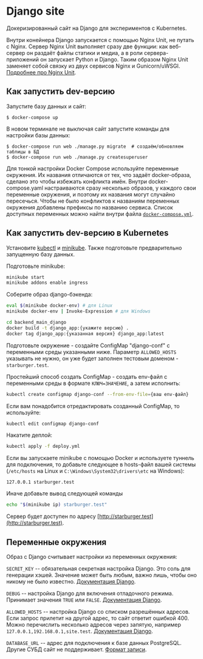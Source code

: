 # Django site

Докеризированный сайт на Django для экспериментов с Kubernetes.

Внутри конейнера Django запускается с помощью Nginx Unit, не путать с Nginx. Сервер Nginx Unit выполняет сразу две функции: как веб-сервер он раздаёт файлы статики и медиа, а в роли сервера-приложений он запускает Python и Django. Таким образом Nginx Unit заменяет собой связку из двух сервисов Nginx и Gunicorn/uWSGI. [Подробнее про Nginx Unit](https://unit.nginx.org/).

## Как запустить dev-версию

Запустите базу данных и сайт:

```shell-session
$ docker-compose up
```

В новом терминале не выключая сайт запустите команды для настройки базы данных:

```shell-session
$ docker-compose run web ./manage.py migrate  # создаём/обновляем таблицы в БД
$ docker-compose run web ./manage.py createsuperuser
```

Для тонкой настройки Docker Compose используйте переменные окружения. Их названия отличаются от тех, что задаёт docker-образа, сделано это чтобы избежать конфликта имён. Внутри docker-compose.yaml настраиваются сразу несколько образов, у каждого свои переменные окружения, и поэтому их названия могут случайно пересечься. Чтобы не было конфликтов к названиям переменных окружения добавлены префиксы по названию сервиса. Список доступных переменных можно найти внутри файла [`docker-compose.yml`](./docker-compose.yml).


## Как запустить dev-версию в Kubernetes
Установите [kubectl](https://kubernetes.io/ru/docs/tasks/tools/install-kubectl/) и [minikube](https://kubernetes.io/ru/docs/tasks/tools/install-minikube/).
Также подготовьте предварительно запущенную базу данных.

Подготовьте minikube:
```bash
minikube start
minikube addons enable ingress
```

Соберите образ django-бэкенда:
```bash
eval $(minikube docker-env) # для Linux
minikube docker-env | Invoke-Expression # для Windows

cd backend_main_django
docker build -t django_app:{укажите версию} .
docker tag django_app:{указанная версия} django_app:latest
```

Подготовьте окружение - создайте ConfigMap "django-conf" с переменными среды указанными ниже. Параметр `ALLOWED_HOSTS` указывать не нужно, он уже будет заполнен тестовым доменом - `starburger.test`. 

Простейший способ создать ConfigMap - создать env-файл с переменными среды в формате `КЛЮЧ=ЗНАЧЕНИЕ`, а затем исполнить:
```bash
kubectl create configmap django-conf --from-env-file={ваш env-файл}
```

Если вам понадобится отредактировать созданный ConfigMap, то используйте:
```bash
kubectl edit configmap django-conf
```

Накатите деплой:
```bash
kubectl apply -f deploy.yml
```

Если вы запускаете minikube с помощью Docker и используете туннель для подключения, то добавьте следующее  в hosts-файл вашей системы (`/etc/hosts` на Linux и `C:\Windows\System32\drivers\etc` на Windows):
```
127.0.0.1 starburger.test
```

Иначе добавьте вывод следующей команды
```bash
echo "$(minikube ip) starburger.test"
```

Сервер будет доступен по адресу [http://starburger.test](http://starburger.test).


## Переменные окружения

Образ с Django считывает настройки из переменных окружения:

`SECRET_KEY` -- обязательная секретная настройка Django. Это соль для генерации хэшей. Значение может быть любым, важно лишь, чтобы оно никому не было известно. [Документация Django](https://docs.djangoproject.com/en/3.2/ref/settings/#secret-key).

`DEBUG` -- настройка Django для включения отладочного режима. Принимает значения `TRUE` или `FALSE`. [Документация Django](https://docs.djangoproject.com/en/3.2/ref/settings/#std:setting-DEBUG).

`ALLOWED_HOSTS` -- настройка Django со списком разрешённых адресов. Если запрос прилетит на другой адрес, то сайт ответит ошибкой 400. Можно перечислить несколько адресов через запятую, например `127.0.0.1,192.168.0.1,site.test`. [Документация Django](https://docs.djangoproject.com/en/3.2/ref/settings/#allowed-hosts).

`DATABASE_URL` -- адрес для подключения к базе данных PostgreSQL. Другие СУБД сайт не поддерживает. [Формат записи](https://github.com/jacobian/dj-database-url#url-schema).
